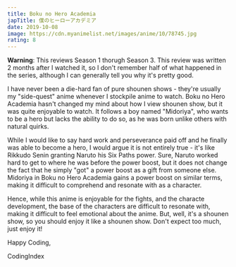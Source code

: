 ```yaml
---
title: Boku no Hero Academia
japTitle: 僕のヒーローアカデミア
date: 2019-10-08
image: https://cdn.myanimelist.net/images/anime/10/78745.jpg
rating: 8
---
```


**Warning**: This reviews Season 1 thorugh Season 3. This review was written 2 months after I watched it, so I don't remember half of what happened in the series, although I can generally tell you why it's pretty good.

I have never been a die-hard fan of pure shounen shows - they're usually my "side-quest" anime whenever I stockpile anime to watch. Boku no Hero Academia hasn't changed my mind about how I view shounen show, but it was quite enjoyable to watch. It follows a boy named "Midoriya", who wants to be a hero but lacks the ability to do so, as he was born unlike others with natural quirks.

While I would like to say hard work and perseverance paid off and he finally was able to become a hero, I would argue it is not entirely true - it's like Rikkudo Senin granting Naruto his Six Paths power. Sure, Naruto worked hard to get to where he was before the power boost, but it does not change the fact that he simply "got" a power boost as a gift from someone else. Midoriya in Boku no Hero Academia gains a power boost on similar terms, making it difficult to comprehend and resonate with as a character.

Hence, while this anime is enjoyable for the fights, and the characte development, the base of the characters are difficult to resonate with, making it difficult to feel emotional about the anime. But, well, it's a shounen show, so you should enjoy it like a shounen show. Don't expect too much, just enjoy it!

Happy Coding,

CodingIndex
